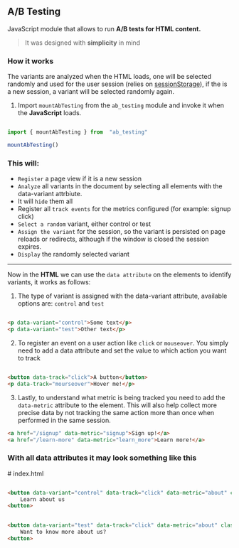 
## A/B Testing

  

JavaScript module that allows to run **A/B tests for HTML content.**

  

> It was designed with **simplicity** in mind

  

### How it works

The variants are analyzed when the HTML loads, one will be selected randomly and used for the user session (relies on [sessionStorage](https://developer.mozilla.org/en-US/docs/Web/API/Window/sessionStorage)), if the is a new session, a variant will be selected randomly again.
  

1. Import `mountAbTesting` from the `ab_testing` module and invoke it when the **JavaScript** loads.

```javascript

import { mountAbTesting } from  "ab_testing"

mountAbTesting()

```

### This will:
* `Register` a page view if it is a new session
* `Analyze` all variants in the document by selecting all elements with the data-variant attrbiute.
* It will `hide` them all
* Register all `track events` for the metrics configured (for example: signup click)
* `Select a random` variant, either control or test
* `Assign the variant` for the session, so the variant is persisted on page reloads or redirects, although if the window is closed the session expires.
* `Display` the randomly selected variant

---


Now in the **HTML** we can use the `data attribute` on the elements to identify variants, it works as follows:

  

1. The type of variant is assigned with the data-variant attribute, available options are: `control` and `test`

```html

<p data-variant="control">Some text</p>
<p data-variant="test">Other text</p>

```

2. To register an event on a user action like `click` or `mouseover`. You simply need to add a data attribute and set the value to which action you want to track

```html

<button data-track="click">A button</button>
<p data-track="mourseover">Hover me!</p>

```
  3. Lastly, to understand what metric is being tracked you need to add the `data-metric` attribute to the element. This will also help collect more precise data by not tracking the same action more than once when performed in the same session.

```html
<a href="/signup" data-metric="signup">Sign up!</a>
<a href="/learn-more" data-metric="learn_more">Learn more!</a>
```
  

### With all data attributes it may look something like this

  

\# index.html

```html

<button data-variant="control" data-track="click" data-metric="about" class="control-button">
	Learn about us
<button>

  
<button data-variant="test" data-track="click" data-metric="about" class="test-button">
	Want to know more about us?
<button>

```